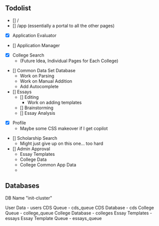## Todolist
- [] /
- [] /app (essentially a portal to all the other pages)
- [x] Application Evaluator
- [] Application Manager 
- [x] College Search
    - (Future Idea, Individual Pages for Each College)
- [] Common Data Set Database
    - Work on Parsing
    - Work on Manual Addition
    - Add Autocomplete
- [] Essays
    - [] Editing
        - Work on adding templates
    - [] Brainstorming
    - [] Essay Analysis
- [X] Profile
    - Maybe some CSS makeover if I get copilot
- [] Scholarship Search
    - Might just give up on this one... too hard
- [] Admin Approval
    - Essay Templates
    - College Data
    - College Common App Data
    - 


## Databases

DB Name "init-cluster"

User Data - users
CDS Queue - cds_queue
CDS Database - cds
College Queue - college_queue
College Database - colleges
Essay Templates - essays
Essay Template Queue - essays_queue